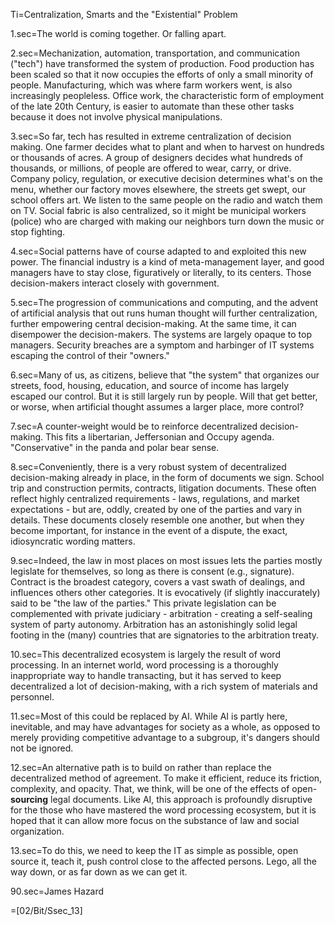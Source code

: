 Ti=Centralization, Smarts and the "Existential" Problem


1.sec=The world is coming together.  Or falling apart.  

2.sec=Mechanization, automation, transportation, and communication ("tech") have transformed the system of production.  Food production has been scaled so that it now occupies the efforts of only a small minority of people.  Manufacturing, which was where farm workers went, is also increasingly peopleless.  Office work, the characteristic form of employment of the late 20th Century, is easier to automate than these other tasks because it does not involve physical manipulations.

3.sec=So far, tech has resulted in extreme centralization of decision making.  One farmer decides what to plant and when to harvest on hundreds or thousands of acres. A group of designers decides what hundreds of thousands, or millions, of people are offered to wear, carry, or drive.  Company policy, regulation, or executive decision determines what's on the menu, whether our factory moves elsewhere, the streets get swept, our school offers art.  We listen to the same people on the radio and watch them on TV.  Social fabric is also centralized, so it might be municipal workers (police) who are charged with making our neighbors turn down the music or stop fighting.

4.sec=Social patterns have of course adapted to and exploited this new power.  The financial industry is a kind of meta-management layer, and good managers have to stay close, figuratively or literally, to its centers.  Those decision-makers interact closely with government.

5.sec=The progression of communications and computing, and the advent of artificial analysis that out runs human thought will further centralization, further empowering central decision-making.  At the same time, it can disempower the decision-makers.  The systems are largely opaque to top managers.  Security breaches are a symptom and harbinger of IT systems escaping the control of their "owners."

6.sec=Many of us, as citizens, believe that "the system" that organizes our streets, food, housing, education, and source of income has largely escaped our control.  But it is still largely run by people.  Will that get better, or worse, when artificial thought assumes a larger place, more control?

7.sec=A counter-weight would be to reinforce decentralized decision-making.  This fits a libertarian, Jeffersonian and Occupy agenda.  "Conservative" in the panda and polar bear sense.

8.sec=Conveniently, there is a very robust system of decentralized decision-making already in place, in the form of documents we sign.  School trip and construction permits, contracts, litigation documents.   These often reflect highly centralized requirements - laws, regulations, and market expectations - but are, oddly, created by one of the parties and vary in details.  These documents closely resemble one another, but when they become important, for instance in the event of a dispute, the exact, idiosyncratic wording matters. 

9.sec=Indeed, the law in most places on most issues lets the parties mostly legislate for themselves, so long as there is consent (e.g., signature).  Contract is the broadest category, covers a vast swath of dealings, and influences others other categories.  It is evocatively (if slightly inaccurately) said to be "the law of the parties."  This private legislation can be complemented with private judiciary - arbitration - creating a self-sealing system of party autonomy.  Arbitration has an astonishingly solid legal footing in the (many) countries that are signatories to the arbitration treaty. 

10.sec=This decentralized ecosystem is largely the result of word processing.  In an internet world, word processing is a thoroughly inappropriate way to handle transacting, but it has served to keep decentralized a lot of decision-making, with a rich system of materials and personnel.

11.sec=Most of this could be replaced by AI.  While AI is partly here, inevitable, and may have advantages for society as a whole, as opposed to merely providing competitive advantage to a subgroup, it's dangers should not be ignored. 

12.sec=An alternative path is to build on rather than replace the decentralized method of agreement.  To make it efficient, reduce its friction, complexity, and opacity.  That, we think, will be one of the effects of open-<b>sourcing</b> legal documents.  Like AI, this approach is profoundly disruptive for the those who have mastered the word processing ecosystem, but it is hoped that it can allow more focus on the substance of law and social organization.

13.sec=To do this, we need to keep the IT as simple as possible, open source it, teach it, push control close to the affected persons.  Lego, all the way down, or as far down as we can get it.



90.sec=James Hazard

=[02/Bit/Ssec_13]